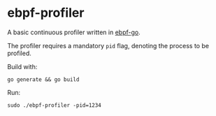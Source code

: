# ebpf-profiler

A basic continuous profiler written in [ebpf-go](https://github.com/cilium/ebpf).

The profiler requires a mandatory `pid` flag, denoting the process to be profiled.

Build with:
```
go generate && go build
```

Run:
```
sudo ./ebpf-profiler -pid=1234
```
